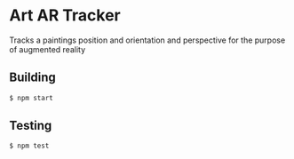 Art AR Tracker
============================

Tracks a paintings position and orientation and perspective for the purpose of
augmented reality

Building
--------

```bash
$ npm start
```

Testing
-------

```bash
$ npm test
```
